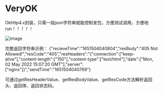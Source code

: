 # VeryOK

Okhttp4.x封装，只需一段json字符串就能控制发包，方便测试调用，方便地run！！！！！

![image](https://user-images.githubusercontent.com/71825704/166253440-50c4c549-4663-441b-92be-3307831644e7.png)

完整返回字符串示例：
{"recieveTime":"1651504040804","resBody":"405 Not Allowed!","resCode":"405","resHeaders":"{\"connection\":[\"keep-alive\"],\"content-length\":[\"150\"],\"content-type\":[\"text/html\"],\"date\":[\"Mon, 02 May 2022 15:07:20 GMT\"],\"server\":[\"nginx\"]}","sendTime":"1651504040769"}

可通过getResHeaderValue、getResBodyValue、getResCode方法解析返回头、返回体、返回状态码。
